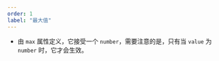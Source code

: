 ```yaml
---
order: 1
label: "最大值"
---
```


-   由 `max` 属性定义，它接受一个 `number`，需要注意的是，只有当 `value` 为 `number` 时，它才会生效。
